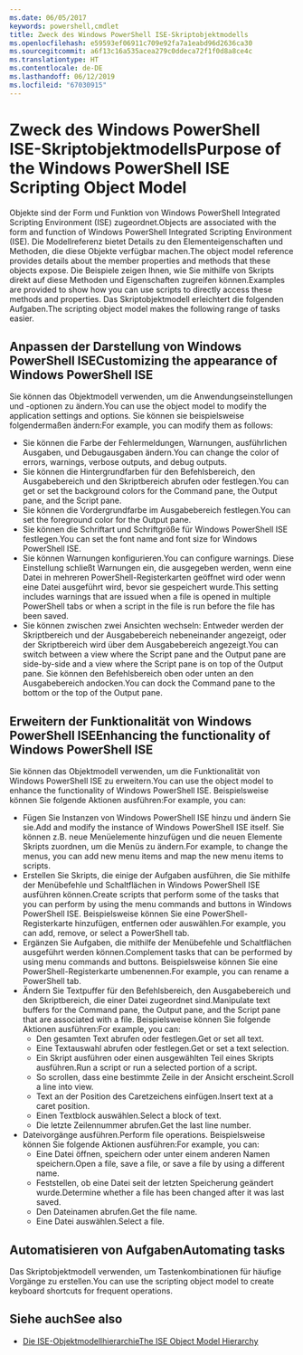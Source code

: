 ```yaml
---
ms.date: 06/05/2017
keywords: powershell,cmdlet
title: Zweck des Windows PowerShell ISE-Skriptobjektmodells
ms.openlocfilehash: e59593ef06911c709e92fa7a1eabd96d2636ca30
ms.sourcegitcommit: a6f13c16a535acea279c0ddeca72f1f0d8a8ce4c
ms.translationtype: HT
ms.contentlocale: de-DE
ms.lasthandoff: 06/12/2019
ms.locfileid: "67030915"
---
```

# <a name="purpose-of-the-windows-powershell-ise-scripting-object-model"></a><span data-ttu-id="96556-103">Zweck des Windows PowerShell ISE-Skriptobjektmodells</span><span class="sxs-lookup"><span data-stu-id="96556-103">Purpose of the Windows PowerShell ISE Scripting Object Model</span></span>

<span data-ttu-id="96556-104">Objekte sind der Form und Funktion von Windows PowerShell Integrated Scripting Environment (ISE) zugeordnet.</span><span class="sxs-lookup"><span data-stu-id="96556-104">Objects are associated with the form and function of Windows PowerShell Integrated Scripting Environment (ISE).</span></span> <span data-ttu-id="96556-105">Die Modellreferenz bietet Details zu den Elementeigenschaften und Methoden, die diese Objekte verfügbar machen.</span><span class="sxs-lookup"><span data-stu-id="96556-105">The object model reference provides details about the member properties and methods that these objects expose.</span></span> <span data-ttu-id="96556-106">Die Beispiele zeigen Ihnen, wie Sie mithilfe von Skripts direkt auf diese Methoden und Eigenschaften zugreifen können.</span><span class="sxs-lookup"><span data-stu-id="96556-106">Examples are provided to show how you can use scripts to directly access these methods and properties.</span></span> <span data-ttu-id="96556-107">Das Skriptobjektmodell erleichtert die folgenden Aufgaben.</span><span class="sxs-lookup"><span data-stu-id="96556-107">The scripting object model makes the following range of tasks easier.</span></span>

## <a name="customizing-the-appearance-of-windows-powershell-ise"></a><span data-ttu-id="96556-108">Anpassen der Darstellung von Windows PowerShell ISE</span><span class="sxs-lookup"><span data-stu-id="96556-108">Customizing the appearance of Windows PowerShell ISE</span></span>

<span data-ttu-id="96556-109">Sie können das Objektmodell verwenden, um die Anwendungseinstellungen und -optionen zu ändern.</span><span class="sxs-lookup"><span data-stu-id="96556-109">You can use the object model to modify the application settings and options.</span></span> <span data-ttu-id="96556-110">Sie können sie beispielsweise folgendermaßen ändern:</span><span class="sxs-lookup"><span data-stu-id="96556-110">For example, you can modify them as follows:</span></span>

- <span data-ttu-id="96556-111">Sie können die Farbe der Fehlermeldungen, Warnungen, ausführlichen Ausgaben, und Debugausgaben ändern.</span><span class="sxs-lookup"><span data-stu-id="96556-111">You can change the color of errors, warnings, verbose outputs, and debug outputs.</span></span>
- <span data-ttu-id="96556-112">Sie können die Hintergrundfarben für den Befehlsbereich, den Ausgabebereich und den Skriptbereich abrufen oder festlegen.</span><span class="sxs-lookup"><span data-stu-id="96556-112">You can get or set the background colors for the Command pane, the Output pane, and the Script pane.</span></span>
- <span data-ttu-id="96556-113">Sie können die Vordergrundfarbe im Ausgabebereich festlegen.</span><span class="sxs-lookup"><span data-stu-id="96556-113">You can set the foreground color for the Output pane.</span></span>
- <span data-ttu-id="96556-114">Sie können die Schriftart und Schriftgröße für Windows PowerShell ISE festlegen.</span><span class="sxs-lookup"><span data-stu-id="96556-114">You can set the font name and font size for Windows PowerShell ISE.</span></span>
- <span data-ttu-id="96556-115">Sie können Warnungen konfigurieren.</span><span class="sxs-lookup"><span data-stu-id="96556-115">You can configure warnings.</span></span> <span data-ttu-id="96556-116">Diese Einstellung schließt Warnungen ein, die ausgegeben werden, wenn eine Datei in mehreren PowerShell-Registerkarten geöffnet wird oder wenn eine Datei ausgeführt wird, bevor sie gespeichert wurde.</span><span class="sxs-lookup"><span data-stu-id="96556-116">This setting includes warnings that are issued when a file is opened in multiple PowerShell tabs or when a script in the file is run before the file has been saved.</span></span>
- <span data-ttu-id="96556-117">Sie können zwischen zwei Ansichten wechseln: Entweder werden der Skriptbereich und der Ausgabebereich nebeneinander angezeigt, oder der Skriptbereich wird über dem Ausgabebereich angezeigt.</span><span class="sxs-lookup"><span data-stu-id="96556-117">You can switch between a view where the Script pane and the Output pane are side-by-side and a view where the Script pane is on top of the Output pane.</span></span> <span data-ttu-id="96556-118">Sie können den Befehlsbereich oben oder unten an den Ausgabebereich andocken.</span><span class="sxs-lookup"><span data-stu-id="96556-118">You can dock the Command pane to the bottom or the top of the Output pane.</span></span>

## <a name="enhancing-the-functionality-of-windows-powershell-ise"></a><span data-ttu-id="96556-119">Erweitern der Funktionalität von Windows PowerShell ISE</span><span class="sxs-lookup"><span data-stu-id="96556-119">Enhancing the functionality of Windows PowerShell ISE</span></span>

<span data-ttu-id="96556-120">Sie können das Objektmodell verwenden, um die Funktionalität von Windows PowerShell ISE zu erweitern.</span><span class="sxs-lookup"><span data-stu-id="96556-120">You can use the object model to enhance the functionality of Windows PowerShell ISE.</span></span> <span data-ttu-id="96556-121">Beispielsweise können Sie folgende Aktionen ausführen:</span><span class="sxs-lookup"><span data-stu-id="96556-121">For example, you can:</span></span>

- <span data-ttu-id="96556-122">Fügen Sie Instanzen von Windows PowerShell ISE hinzu und ändern Sie sie.</span><span class="sxs-lookup"><span data-stu-id="96556-122">Add and modify the instance of Windows PowerShell ISE itself.</span></span> <span data-ttu-id="96556-123">Sie können z.B. neue Menüelemente hinzufügen und die neuen Elemente Skripts zuordnen, um die Menüs zu ändern.</span><span class="sxs-lookup"><span data-stu-id="96556-123">For example, to change the menus, you can add new menu items and map the new menu items to scripts.</span></span>
- <span data-ttu-id="96556-124">Erstellen Sie Skripts, die einige der Aufgaben ausführen, die Sie mithilfe der Menübefehle und Schaltflächen in Windows PowerShell ISE ausführen können.</span><span class="sxs-lookup"><span data-stu-id="96556-124">Create scripts that perform some of the tasks that you can perform by using the menu commands and buttons in Windows PowerShell ISE.</span></span> <span data-ttu-id="96556-125">Beispielsweise können Sie eine PowerShell-Registerkarte hinzufügen, entfernen oder auswählen.</span><span class="sxs-lookup"><span data-stu-id="96556-125">For example, you can add, remove, or select a PowerShell tab.</span></span>
- <span data-ttu-id="96556-126">Ergänzen Sie Aufgaben, die mithilfe der Menübefehle und Schaltflächen ausgeführt werden können.</span><span class="sxs-lookup"><span data-stu-id="96556-126">Complement tasks that can be performed by using menu commands and buttons.</span></span> <span data-ttu-id="96556-127">Beispielsweise können Sie eine PowerShell-Registerkarte umbenennen.</span><span class="sxs-lookup"><span data-stu-id="96556-127">For example, you can rename a PowerShell tab.</span></span>
- <span data-ttu-id="96556-128">Ändern Sie Textpuffer für den Befehlsbereich, den Ausgabebereich und den Skriptbereich, die einer Datei zugeordnet sind.</span><span class="sxs-lookup"><span data-stu-id="96556-128">Manipulate text buffers for the Command pane, the Output pane, and the Script pane that are associated with a file.</span></span> <span data-ttu-id="96556-129">Beispielsweise können Sie folgende Aktionen ausführen:</span><span class="sxs-lookup"><span data-stu-id="96556-129">For example, you can:</span></span>
  - <span data-ttu-id="96556-130">Den gesamten Text abrufen oder festlegen.</span><span class="sxs-lookup"><span data-stu-id="96556-130">Get or set all text.</span></span>
  - <span data-ttu-id="96556-131">Eine Textauswahl abrufen oder festlegen.</span><span class="sxs-lookup"><span data-stu-id="96556-131">Get or set a text selection.</span></span>
  - <span data-ttu-id="96556-132">Ein Skript ausführen oder einen ausgewählten Teil eines Skripts ausführen.</span><span class="sxs-lookup"><span data-stu-id="96556-132">Run a script or run a selected portion of a script.</span></span>
  - <span data-ttu-id="96556-133">So scrollen, dass eine bestimmte Zeile in der Ansicht erscheint.</span><span class="sxs-lookup"><span data-stu-id="96556-133">Scroll a line into view.</span></span>
  - <span data-ttu-id="96556-134">Text an der Position des Caretzeichens einfügen.</span><span class="sxs-lookup"><span data-stu-id="96556-134">Insert text at a caret position.</span></span>
  - <span data-ttu-id="96556-135">Einen Textblock auswählen.</span><span class="sxs-lookup"><span data-stu-id="96556-135">Select a block of text.</span></span>
  - <span data-ttu-id="96556-136">Die letzte Zeilennummer abrufen.</span><span class="sxs-lookup"><span data-stu-id="96556-136">Get the last line number.</span></span>
- <span data-ttu-id="96556-137">Dateivorgänge ausführen.</span><span class="sxs-lookup"><span data-stu-id="96556-137">Perform file operations.</span></span> <span data-ttu-id="96556-138">Beispielsweise können Sie folgende Aktionen ausführen:</span><span class="sxs-lookup"><span data-stu-id="96556-138">For example, you can:</span></span>
  - <span data-ttu-id="96556-139">Eine Datei öffnen, speichern oder unter einem anderen Namen speichern.</span><span class="sxs-lookup"><span data-stu-id="96556-139">Open a file, save a file, or save a file by using a different name.</span></span>
  - <span data-ttu-id="96556-140">Feststellen, ob eine Datei seit der letzten Speicherung geändert wurde.</span><span class="sxs-lookup"><span data-stu-id="96556-140">Determine whether a file has been changed after it was last saved.</span></span>
  - <span data-ttu-id="96556-141">Den Dateinamen abrufen.</span><span class="sxs-lookup"><span data-stu-id="96556-141">Get the file name.</span></span>
  - <span data-ttu-id="96556-142">Eine Datei auswählen.</span><span class="sxs-lookup"><span data-stu-id="96556-142">Select a file.</span></span>

## <a name="automating-tasks"></a><span data-ttu-id="96556-143">Automatisieren von Aufgaben</span><span class="sxs-lookup"><span data-stu-id="96556-143">Automating tasks</span></span>

<span data-ttu-id="96556-144">Das Skriptobjektmodell verwenden, um Tastenkombinationen für häufige Vorgänge zu erstellen.</span><span class="sxs-lookup"><span data-stu-id="96556-144">You can use the scripting object model to create keyboard shortcuts for frequent operations.</span></span>

## <a name="see-also"></a><span data-ttu-id="96556-145">Siehe auch</span><span class="sxs-lookup"><span data-stu-id="96556-145">See also</span></span>

- [<span data-ttu-id="96556-146">Die ISE-Objektmodellhierarchie</span><span class="sxs-lookup"><span data-stu-id="96556-146">The ISE Object Model Hierarchy</span></span>](The-ISE-Object-Model-Hierarchy.md)
